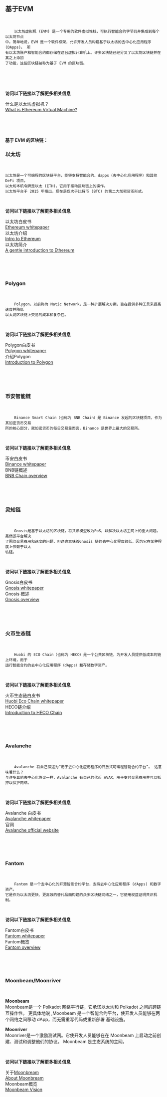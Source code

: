 ## 基于EVM<br>

<br>

        以太坊虚拟机 (EVM) 是一个专用的软件虚拟堆栈，可执行智能合约字节码并集成到每个以太坊节点
    中。简单地说，EVM 是一个软件框架，允许开发人员构建基于以太坊的去中心化应用程序 (DApps)。 所
    有以太坊账户和智能合约都存储在这台虚拟计算机上。许多区块链已经分叉了以太坊区块链并在其之上添加
    了功能，这些区块链被称为基于 EVM 的区块链。

<br>
<br>
<br>

**访问以下链接以了解更多相关信息**<br>

什么是以太坊虚拟机？<br>
[What is Ethereum Virtual Machine?](https://moralis.io/evm-explained-what-is-ethereum-virtual-machine/)<br>

<br>
<br>
<br>

**基于 EVM 的区块链：**<br>

### 以太坊<br>

<br>

    以太坊是一个可编程的区块链平台，能够支持智能合约、dapps（去中心化应用程序）和其他 DeFi 项目。 
    以太坊本机令牌是以太 (ETH)，它用于推动区块链上的操作。
    以太坊平台于 2015 年推出，现在是仅次于比特币 (BTC) 的第二大加密货币形式。

<br>

**访问以下链接以了解更多相关信息**<br>

以太坊白皮书<br>
[Ethereum whitepaper](https://ethereum.org/en/whitepaper/)<br>
以太坊介绍<br>
[Intro to Ethereum](https://ethereum.org/en/developers/docs/intro-to-ethereum/)<br>
以太坊简介<br>
[A gentle introduction to Ethereum](https://bitsonblocks.net/2016/10/02/gentle-introduction-ethereum/)<br>

<br>
<br>
<br>

### Polygon<br>

<br>

        Polygon，以前称为 Matic Network，是一种扩展解决方案，旨在提供多种工具来提高速度并降低
    以太坊区块链上交易的成本和复杂性。

<br>

**访问以下链接以了解更多相关信息**<br>

Polygon白皮书<br>
[Polygon whitepaper](https://polygon.technology/lightpaper-polygon.pdf)<br>
介绍Polygon<br>
[Introduction to Polygon](https://wiki.polygon.technology/docs/develop/getting-started)<br>

<br>
<br>
<br>

### 币安智能链<br>

<br>

        Binance Smart Chain（也称为 BNB Chain）是 Binance 发起的区块链项目，作为其加密货币交易
    所的核心部分，就加密货币的每日交易量而言，Binance 是世界上最大的交易所。

<br>

**访问以下链接以了解更多相关信息**<br>

币安白皮书<br>
[Binance whitepaper](https://www.exodus.com/assets/docs/binance-coin-whitepaper.pdf)<br>
BNB链概述<br>
[BNB Chain overview](https://www.binance.com/en/blog/all/bnb-chain-blockchain-for-exchanging-the-world-304219301536473088)<br>

<br>
<br>
<br>

### 灵知链<br>

<br>

        Gnosis是基于以太坊的区块链，将共识模型改为PoS，以解决以太坊主网上的重大问题。 虽然该平台解决
    了围绕交易费用和速度的问题，但这也意味着Gnosis 链的去中心化程度较低，因为它在某种程度上依赖于以太
    坊链。

<br>

**访问以下链接以了解更多相关信息**<br>

Gnosis白皮书<br>
[Gnosis whitepaper](https://blockchainlab.com/pdf/gnosis_whitepaper.pdf)<br>
Gnosis 概述<br>
[Gnosis overview](https://developers.gnosischain.com/#gnosis-chain)<br>

<br>
<br>
<br>

### 火币生态链<br>

<br>

        Huobi 的 ECO Chain（也称为 HECO）是一个公共区块链，为开发人员提供低成本的链上环境，用于
    运行智能合约的去中心化应用程序（dApps）和存储数字资产。

<br>

**访问以下链接以了解更多相关信息**<br>

火币生态链白皮书<br>
[Huobi Eco Chain whitepaper](https://www.hecochain.com/developer.133bd45.pdf)<br>
HECO链介绍<br>
[Introduction to HECO Chain](https://docs.hecochain.com/#/)<br>

<br>
<br>
<br>

### Avalanche<br>

<br>

        Avalanche 将自己描述为“用于去中心化应用程序的开放式可编程智能合约平台”。 这意味着什么？ 
    与许多其他去中心化协议一样，Avalanche 有自己的代币 AVAX，用于支付交易费用并可以抵押以保护网络。

<br>

**访问以下链接以了解更多相关信息**<br>

Avalanche 白皮书<br>
[Avalanche whitepaper](https://assets.website-files.com/5d80307810123f5ffbb34d6e/6008d7bbf8b10d1eb01e7e16_Avalanche%20Platform%20Whitepaper.pdf)<br>
官网<br>
[Avalanche official website](https://www.avax.network/)<br>

<br>
<br>
<br>

### Fantom<br>

<br>

        Fantom 是一个去中心化的开源智能合约平台，支持去中心化应用程序 (dApps) 和数字资产。 
    它是作为以太坊更快、更高效的替代品而构建的众多区块链网络之一，它使用权益证明共识机制。

<br>

**访问以下链接以了解更多相关信息**<br>

Fantom白皮书<br>
[Fantom whitepaper](https://arxiv.org/pdf/1810.10360.pdf)<br>
Fantom概览<br>
[Fantom overview](https://docs.fantom.foundation/)<br>

<br>
<br>
<br>

### Moonbeam/Moonriver<br>

<br>

**Moonbeam**<br>
    Moonbeam是一个 Polkadot 网络平行链，它承诺以太坊和 Polkadot 之间的跨链互操作性。 更具体地说
    ,Moonbeam 是一个智能合约平台，使开发人员能够在两个网络之间移动 dApp，而无需重写代码或重新部署
    基础设施。

**Moonriver**<br>
    Moonriver是一个激励测试网。它使开发人员能够在在 Moonbeam 上启动之前创建、测试和调整他们的协议。
    Moonbeam 是生态系统的主网。

<br>

**访问以下链接以了解更多相关信息**<br>

关于[Moonbream](https://docs.moonbeam.network/learn/platform/networks/moonbeam/)<br>
[About Moonbream](https://docs.moonbeam.network/learn/platform/networks/moonbeam/)<br>
Moonbeam概览<br>
[Moonbeam Vision](https://docs.moonbeam.network/learn/platform/vision/)<br>